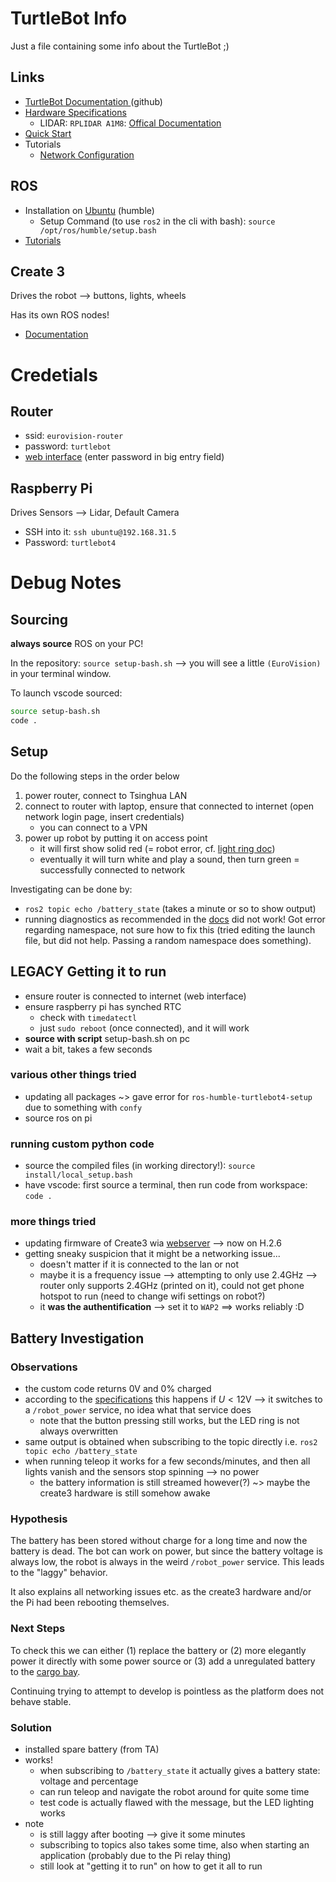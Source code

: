 # TurtleBot Info

Just a file containing some info about the TurtleBot ;)

## Links

- [TurtleBot Documentation ](https://turtlebot.github.io/turtlebot4-user-manual/)(github)
- [Hardware Specifications](https://www.ncnynl.com/archives/202208/5371.html)
    - LIDAR: `RPLIDAR A1M8`: [Offical Documentation](https://www.slamtec.com/en/Lidar/A1)
- [Quick Start](https://www.ncnynl.com/archives/202208/5372.html)
- Tutorials
    - [Network Configuration](https://www.ncnynl.com/archives/202208/5374.html)
 
## ROS

- Installation on [Ubuntu](https://docs.ros.org/en/humble/Installation/Ubuntu-Install-Debs.html) (humble)
    - Setup Command (to use `ros2` in the cli with bash): `source /opt/ros/humble/setup.bash`
- [Tutorials](https://docs.ros.org/en/humble/Tutorials.html)
 
## Create 3

Drives the robot --> buttons, lights, wheels

Has its own ROS nodes!

- [Documentation](https://iroboteducation.github.io/create3_docs/)

# Credetials

## Router

- ssid: `eurovision-router`
- password: `turtlebot`
- [web interface](http://192.168.31.1) (enter password in big entry field)

## Raspberry Pi

Drives Sensors --> Lidar, Default Camera

- SSH into it: `ssh ubuntu@192.168.31.5`
- Password: `turtlebot4`

# Debug Notes

## Sourcing

**always source** ROS on your PC!

In the repository: `source setup-bash.sh` --> you will see a little `(EuroVision)` in your terminal window.

To launch vscode sourced:

```bash
source setup-bash.sh
code .
```

## Setup

Do the following steps in the order below

1. power router, connect to Tsinghua LAN
2. connect to router with laptop, ensure that connected to internet (open network login page, insert credentials)
    - you can connect to a VPN
3. power up robot by putting it on access point
    - it will first show solid red (= robot error, cf. [light ring doc](https://iroboteducation.github.io/create3_docs/hw/face/))
    - eventually it will turn white and play a sound, then turn green = successfully connected to network

Investigating can be done by:

- `ros2 topic echo /battery_state` (takes a minute or so to show output)
- running diagnostics as recommended in the [docs](https://turtlebot.github.io/turtlebot4-user-manual/troubleshooting/diagnostics.html) did not work! Got error regarding namespace, not sure how to fix this (tried editing the launch file, but did not help. Passing a random namespace does something).


## LEGACY Getting it to run 

- ensure router is connected to internet (web interface)
- ensure raspberry pi has synched RTC
    - check with `timedatectl`
    - just `sudo reboot` (once connected), and it will work
- **source with script** setup-bash.sh on pc
- wait a bit, takes a few seconds

### various other things tried

- updating all packages ~> gave error for `ros-humble-turtlebot4-setup` due to something with `confy`
- source ros on pi

### running custom python code

- source the compiled files (in working directory!): `source install/local_setup.bash`
- have vscode: first source a terminal, then run code from workspace: `code .`

### more things tried

- updating firmware of Create3 wia [webserver](https://iroboteducation.github.io/create3_docs/webserver/connect/) --> now on H.2.6
- getting sneaky suspicion that it might be a networking issue...
    - doesn't matter if it is connected to the lan or not
    - maybe it is a frequency issue --> attempting to only use 2.4GHz --> router only supports 2.4GHz (printed on it), could not get phone hotspot to run (need to change wifi settings on robot?)
    - it **was the authentification** --> set it to `WAP2` ==> works reliably :D

## Battery Investigation

### Observations

- the custom code returns 0V and 0% charged
- according to the [specifications](https://iroboteducation.github.io/create3_docs/hw/electrical/) this happens if $U<12\text{V}$ --> it switches to a `/robot_power` service, no idea what that service does
    - note that the button pressing still works, but the LED ring is not always overwritten
- same output is obtained when subscribing to the topic directly i.e. `ros2 topic echo /battery_state`
- when running teleop it works for a few seconds/minutes, and then all lights vanish and the sensors stop spinning --> no power
    - the battery information is still streamed however(?) ~> maybe the create3 hardware is still somehow awake

### Hypothesis

The battery has been stored without charge for a long time and now the battery is dead. The bot can work on power, but since the battery voltage is always low, the robot is always in the weird `/robot_power` service. This leads to the "laggy" behavior.

It also explains all networking issues etc. as the create3 hardware and/or the Pi had been rebooting themselves.

### Next Steps

To check this we can either (1) replace the battery or (2) more elegantly power it directly with some power source or (3) add a unregulated battery to the [cargo bay](https://iroboteducation.github.io/create3_docs/hw/adapter/).

Continuing trying to attempt to develop is pointless as the platform does not behave stable.

### Solution

- installed spare battery (from TA)
- works!
    - when subscribing to `/battery_state` it actually gives a battery state: voltage and percentage
    - can run teleop and navigate the robot around for quite some time
    - test code is actually flawed with the message, but the LED lighting works
- note
    - is still laggy after booting --> give it some minutes
    - subscribing to topics also takes some time, also when starting an application (probably due to the Pi relay thing)
    - still look at "getting it to run" on how to get it all to run

